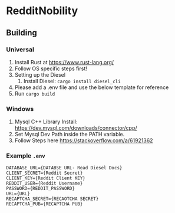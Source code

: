 # RedditNobility

## Building

### Universal

1. Install Rust at https://www.rust-lang.org/
2. Follow OS specific steps first!
3. Setting up the Diesel
    1. Install Diesel: `cargo install diesel_cli`
4. Please add a .env file and use the below template for reference
5. Run `cargo build`

### Windows

1. Mysql C++ Library Install: https://dev.mysql.com/downloads/connector/cpp/
2. Set Mysql Dev Path inside the PATH variable.
3. Follow Steps here https://stackoverflow.com/a/61921362

### Example `.env`

```
DATABASE_URL={DATABSE URL- Read Diesel Docs} 
CLIENT_SECRET={Reddit Secret}
CLIENT_KEY={Reddit Client KEY}
REDDIT_USER={Reddit Username}
PASSWORD={REDDIT_PASSWORD}
URL={URL}
RECAPTCHA_SECRET={RECAOTCHA SECRET}
RECAPTCHA_PUB={RECAPTCHA PUB}
```
